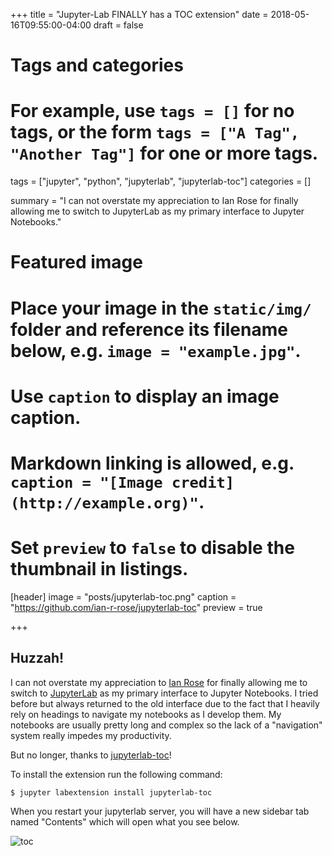 +++
title = "Jupyter-Lab FINALLY has a TOC extension"
date = 2018-05-16T09:55:00-04:00
draft = false

# Tags and categories
# For example, use `tags = []` for no tags, or the form `tags = ["A Tag", "Another Tag"]` for one or more tags.
tags = ["jupyter", "python", "jupyterlab", "jupyterlab-toc"]
categories = []

summary = "I can not overstate my appreciation to Ian Rose for finally allowing me to switch to JupyterLab as my primary interface to Jupyter Notebooks."

# Featured image
# Place your image in the `static/img/` folder and reference its filename below, e.g. `image = "example.jpg"`.
# Use `caption` to display an image caption.
#   Markdown linking is allowed, e.g. `caption = "[Image credit](http://example.org)"`.
# Set `preview` to `false` to disable the thumbnail in listings.
[header]
image = "posts/jupyterlab-toc.png"
caption = "https://github.com/ian-r-rose/jupyterlab-toc"
preview = true

+++

## Huzzah!

I can not overstate my appreciation to [Ian Rose](https://github.com/ian-r-rose) for finally allowing me to switch to [JupyterLab](https://blog.jupyter.org/jupyterlab-is-ready-for-users-5a6f039b8906) as my primary interface to Jupyter Notebooks.
I tried before but always returned to the old interface due to the fact that I heavily rely on headings to navigate my notebooks as I develop them.
My notebooks are usually pretty long and complex so the lack of a "navigation" system really impedes my productivity.

But no longer, thanks to [jupyterlab-toc](https://github.com/ian-r-rose/jupyterlab-toc)!

To install the extension run the following command:

```shell
$ jupyter labextension install jupyterlab-toc
```

When you restart your jupyterlab server, you will have a new sidebar tab named "Contents" which will open what you see below.

![toc](/img/posts/jupyterlab-toc-example.png)
